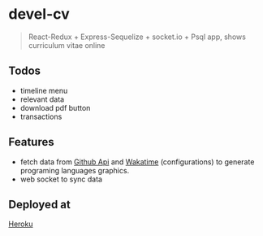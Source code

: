 # devel-cv

> React-Redux + Express-Sequelize + socket.io + Psql app, shows curriculum vitae online

## Todos

* timeline menu
* relevant data
* download pdf button
* transactions

## Features

* fetch data from [Github Api](https://developer.github.com/v3/) and [Wakatime](https://wakatime.com/developers) (configurations) to generate programing languages graphics.
* web socket to sync data

## Deployed at

[Heroku](https://csi-cv.herokuapp.com)
